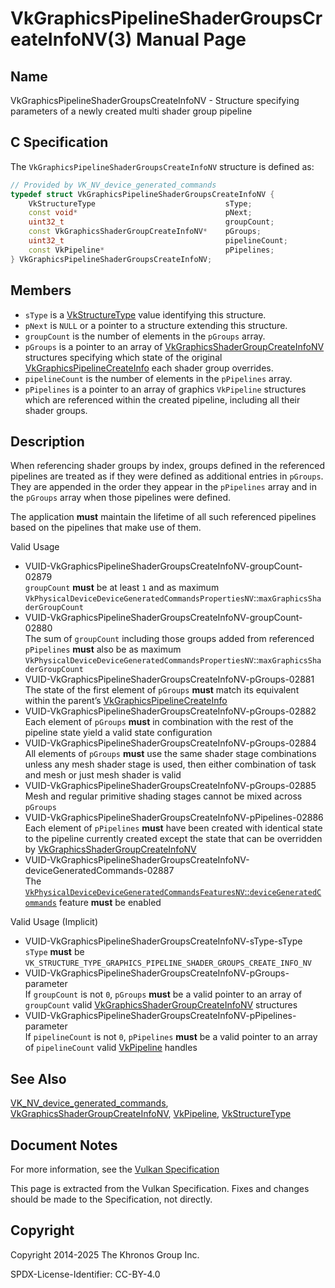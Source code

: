 # VkGraphicsPipelineShaderGroupsCreateInfoNV(3) Manual Page

## Name

VkGraphicsPipelineShaderGroupsCreateInfoNV - Structure specifying parameters of a newly created multi shader group pipeline



## [](#_c_specification)C Specification

The `VkGraphicsPipelineShaderGroupsCreateInfoNV` structure is defined as:

```c++
// Provided by VK_NV_device_generated_commands
typedef struct VkGraphicsPipelineShaderGroupsCreateInfoNV {
    VkStructureType                             sType;
    const void*                                 pNext;
    uint32_t                                    groupCount;
    const VkGraphicsShaderGroupCreateInfoNV*    pGroups;
    uint32_t                                    pipelineCount;
    const VkPipeline*                           pPipelines;
} VkGraphicsPipelineShaderGroupsCreateInfoNV;
```

## [](#_members)Members

- `sType` is a [VkStructureType](https://registry.khronos.org/vulkan/specs/latest/man/html/VkStructureType.html) value identifying this structure.
- `pNext` is `NULL` or a pointer to a structure extending this structure.
- `groupCount` is the number of elements in the `pGroups` array.
- `pGroups` is a pointer to an array of [VkGraphicsShaderGroupCreateInfoNV](https://registry.khronos.org/vulkan/specs/latest/man/html/VkGraphicsShaderGroupCreateInfoNV.html) structures specifying which state of the original [VkGraphicsPipelineCreateInfo](https://registry.khronos.org/vulkan/specs/latest/man/html/VkGraphicsPipelineCreateInfo.html) each shader group overrides.
- `pipelineCount` is the number of elements in the `pPipelines` array.
- `pPipelines` is a pointer to an array of graphics `VkPipeline` structures which are referenced within the created pipeline, including all their shader groups.

## [](#_description)Description

When referencing shader groups by index, groups defined in the referenced pipelines are treated as if they were defined as additional entries in `pGroups`. They are appended in the order they appear in the `pPipelines` array and in the `pGroups` array when those pipelines were defined.

The application **must** maintain the lifetime of all such referenced pipelines based on the pipelines that make use of them.

Valid Usage

- [](#VUID-VkGraphicsPipelineShaderGroupsCreateInfoNV-groupCount-02879)VUID-VkGraphicsPipelineShaderGroupsCreateInfoNV-groupCount-02879  
  `groupCount` **must** be at least `1` and as maximum `VkPhysicalDeviceDeviceGeneratedCommandsPropertiesNV`::`maxGraphicsShaderGroupCount`
- [](#VUID-VkGraphicsPipelineShaderGroupsCreateInfoNV-groupCount-02880)VUID-VkGraphicsPipelineShaderGroupsCreateInfoNV-groupCount-02880  
  The sum of `groupCount` including those groups added from referenced `pPipelines` **must** also be as maximum `VkPhysicalDeviceDeviceGeneratedCommandsPropertiesNV`::`maxGraphicsShaderGroupCount`
- [](#VUID-VkGraphicsPipelineShaderGroupsCreateInfoNV-pGroups-02881)VUID-VkGraphicsPipelineShaderGroupsCreateInfoNV-pGroups-02881  
  The state of the first element of `pGroups` **must** match its equivalent within the parent’s [VkGraphicsPipelineCreateInfo](https://registry.khronos.org/vulkan/specs/latest/man/html/VkGraphicsPipelineCreateInfo.html)
- [](#VUID-VkGraphicsPipelineShaderGroupsCreateInfoNV-pGroups-02882)VUID-VkGraphicsPipelineShaderGroupsCreateInfoNV-pGroups-02882  
  Each element of `pGroups` **must** in combination with the rest of the pipeline state yield a valid state configuration
- [](#VUID-VkGraphicsPipelineShaderGroupsCreateInfoNV-pGroups-02884)VUID-VkGraphicsPipelineShaderGroupsCreateInfoNV-pGroups-02884  
  All elements of `pGroups` **must** use the same shader stage combinations unless any mesh shader stage is used, then either combination of task and mesh or just mesh shader is valid
- [](#VUID-VkGraphicsPipelineShaderGroupsCreateInfoNV-pGroups-02885)VUID-VkGraphicsPipelineShaderGroupsCreateInfoNV-pGroups-02885  
  Mesh and regular primitive shading stages cannot be mixed across `pGroups`
- [](#VUID-VkGraphicsPipelineShaderGroupsCreateInfoNV-pPipelines-02886)VUID-VkGraphicsPipelineShaderGroupsCreateInfoNV-pPipelines-02886  
  Each element of `pPipelines` **must** have been created with identical state to the pipeline currently created except the state that can be overridden by [VkGraphicsShaderGroupCreateInfoNV](https://registry.khronos.org/vulkan/specs/latest/man/html/VkGraphicsShaderGroupCreateInfoNV.html)
- [](#VUID-VkGraphicsPipelineShaderGroupsCreateInfoNV-deviceGeneratedCommands-02887)VUID-VkGraphicsPipelineShaderGroupsCreateInfoNV-deviceGeneratedCommands-02887  
  The [`VkPhysicalDeviceDeviceGeneratedCommandsFeaturesNV`::`deviceGeneratedCommands`](https://registry.khronos.org/vulkan/specs/latest/html/vkspec.html#features-deviceGeneratedCommandsNV) feature **must** be enabled

Valid Usage (Implicit)

- [](#VUID-VkGraphicsPipelineShaderGroupsCreateInfoNV-sType-sType)VUID-VkGraphicsPipelineShaderGroupsCreateInfoNV-sType-sType  
  `sType` **must** be `VK_STRUCTURE_TYPE_GRAPHICS_PIPELINE_SHADER_GROUPS_CREATE_INFO_NV`
- [](#VUID-VkGraphicsPipelineShaderGroupsCreateInfoNV-pGroups-parameter)VUID-VkGraphicsPipelineShaderGroupsCreateInfoNV-pGroups-parameter  
  If `groupCount` is not `0`, `pGroups` **must** be a valid pointer to an array of `groupCount` valid [VkGraphicsShaderGroupCreateInfoNV](https://registry.khronos.org/vulkan/specs/latest/man/html/VkGraphicsShaderGroupCreateInfoNV.html) structures
- [](#VUID-VkGraphicsPipelineShaderGroupsCreateInfoNV-pPipelines-parameter)VUID-VkGraphicsPipelineShaderGroupsCreateInfoNV-pPipelines-parameter  
  If `pipelineCount` is not `0`, `pPipelines` **must** be a valid pointer to an array of `pipelineCount` valid [VkPipeline](https://registry.khronos.org/vulkan/specs/latest/man/html/VkPipeline.html) handles

## [](#_see_also)See Also

[VK\_NV\_device\_generated\_commands](https://registry.khronos.org/vulkan/specs/latest/man/html/VK_NV_device_generated_commands.html), [VkGraphicsShaderGroupCreateInfoNV](https://registry.khronos.org/vulkan/specs/latest/man/html/VkGraphicsShaderGroupCreateInfoNV.html), [VkPipeline](https://registry.khronos.org/vulkan/specs/latest/man/html/VkPipeline.html), [VkStructureType](https://registry.khronos.org/vulkan/specs/latest/man/html/VkStructureType.html)

## [](#_document_notes)Document Notes

For more information, see the [Vulkan Specification](https://registry.khronos.org/vulkan/specs/latest/html/vkspec.html#VkGraphicsPipelineShaderGroupsCreateInfoNV)

This page is extracted from the Vulkan Specification. Fixes and changes should be made to the Specification, not directly.

## [](#_copyright)Copyright

Copyright 2014-2025 The Khronos Group Inc.

SPDX-License-Identifier: CC-BY-4.0